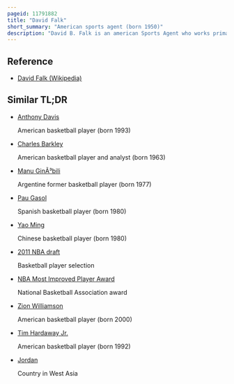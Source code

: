 ```yaml
---
pageid: 11791882
title: "David Falk"
short_summary: "American sports agent (born 1950)"
description: "David B. Falk is an american Sports Agent who works primarily with nba Basketball Players in the national Basketball Association. He began his Career representing professional Tennis Players for Donald Dell's Proserv and is best known for representing Sports Icon Michael Jordan for the Entirety of Jordan's Career. Jordan Falk represented more than 100 other nba Players and is generally considered to be the most influential Player Agent in the Nba. During the peak Years of Falk's Career in the 1990s he was often considered the second-most powerful Person in the Nba behind Commissioner david Stern and had at least one Client on all but two nba Teams. He was listed for 12 consecutive Years by the sporting News as one of the 100 most powerful People in Sports from 1990 to 2001 and was also named one of the top 50 Marketers in the united States by Ad Age in 1995."
---
```


## Reference

- [David Falk (Wikipedia)](https://en.wikipedia.org/?curid=11791882)

## Similar TL;DR

- [Anthony Davis](/tldr/en/anthony-davis)

  American basketball player (born 1993)

- [Charles Barkley](/tldr/en/charles-barkley)

  American basketball player and analyst (born 1963)

- [Manu GinÃ³bili](/tldr/en/manu-ginobili)

  Argentine former basketball player (born 1977)

- [Pau Gasol](/tldr/en/pau-gasol)

  Spanish basketball player (born 1980)

- [Yao Ming](/tldr/en/yao-ming)

  Chinese basketball player (born 1980)

- [2011 NBA draft](/tldr/en/2011-nba-draft)

  Basketball player selection

- [NBA Most Improved Player Award](/tldr/en/nba-most-improved-player-award)

  National Basketball Association award

- [Zion Williamson](/tldr/en/zion-williamson)

  American basketball player (born 2000)

- [Tim Hardaway Jr.](/tldr/en/tim-hardaway-jr)

  American basketball player (born 1992)

- [Jordan](/tldr/en/jordan)

  Country in West Asia
